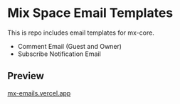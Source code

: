 # Mix Space Email Templates


This is repo includes email templates for mx-core. 

- Comment Email (Guest and Owner)
- Subscribe Notification Email


## Preview

[mx-emails.vercel.app](https://mx-emails.vercel.app)
